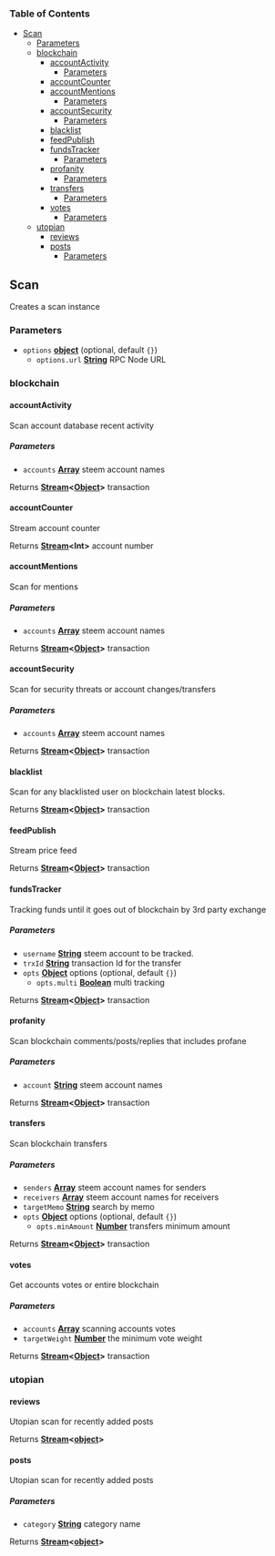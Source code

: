 <!-- Generated by documentation.js. Update this documentation by updating the source code. -->

### Table of Contents

-   [Scan][1]
    -   [Parameters][2]
    -   [blockchain][3]
        -   [accountActivity][4]
            -   [Parameters][5]
        -   [accountCounter][6]
        -   [accountMentions][7]
            -   [Parameters][8]
        -   [accountSecurity][9]
            -   [Parameters][10]
        -   [blacklist][11]
        -   [feedPublish][12]
        -   [fundsTracker][13]
            -   [Parameters][14]
        -   [profanity][15]
            -   [Parameters][16]
        -   [transfers][17]
            -   [Parameters][18]
        -   [votes][19]
            -   [Parameters][20]
    -   [utopian][21]
        -   [reviews][22]
        -   [posts][23]
            -   [Parameters][24]

## Scan

Creates a scan instance

### Parameters

-   `options` **[object][25]**  (optional, default `{}`)
    -   `options.url` **[String][26]** RPC Node URL

### blockchain

#### accountActivity

Scan account database recent activity

##### Parameters

-   `accounts` **[Array][27]** steem account names

Returns **[Stream][28]&lt;[Object][25]>** transaction

#### accountCounter

Stream account counter

Returns **[Stream][28]&lt;Int>** account number

#### accountMentions

Scan for mentions

##### Parameters

-   `accounts` **[Array][27]** steem account names

Returns **[Stream][28]&lt;[Object][25]>** transaction

#### accountSecurity

Scan for security threats or account changes/transfers

##### Parameters

-   `accounts` **[Array][27]** steem account names

Returns **[Stream][28]&lt;[Object][25]>** transaction

#### blacklist

Scan for any blacklisted user on blockchain latest blocks.

Returns **[Stream][28]&lt;[Object][25]>** transaction

#### feedPublish

Stream price feed

Returns **[Stream][28]&lt;[Object][25]>** transaction

#### fundsTracker

Tracking funds until it goes out of blockchain by 3rd party exchange

##### Parameters

-   `username` **[String][26]** steem account to be tracked.
-   `trxId` **[String][26]** transaction Id for the transfer
-   `opts` **[Object][25]** options (optional, default `{}`)
    -   `opts.multi` **[Boolean][29]** multi tracking

Returns **[Stream][28]&lt;[Object][25]>** transaction

#### profanity

Scan blockchain comments/posts/replies that includes profane

##### Parameters

-   `account` **[String][26]** steem account names

Returns **[Stream][28]&lt;[Object][25]>** transaction

#### transfers

Scan blockchain transfers

##### Parameters

-   `senders` **[Array][27]** steem account names for senders
-   `receivers` **[Array][27]** steem account names for receivers
-   `targetMemo` **[String][26]** search by memo
-   `opts` **[Object][25]** options (optional, default `{}`)
    -   `opts.minAmount` **[Number][30]** transfers minimum amount

Returns **[Stream][28]&lt;[Object][25]>** transaction

#### votes

Get accounts votes or entire blockchain

##### Parameters

-   `accounts` **[Array][27]** scanning accounts votes
-   `targetWeight` **[Number][30]** the minimum vote weight

Returns **[Stream][28]&lt;[Object][25]>** transaction

### utopian

#### reviews

Utopian scan for recently added posts

Returns **[Stream][28]&lt;[object][25]>** 

#### posts

Utopian scan for recently added posts

##### Parameters

-   `category` **[String][26]** category name

Returns **[Stream][28]&lt;[object][25]>** 

[1]: #scan

[2]: #parameters

[3]: #blockchain

[4]: #accountactivity

[5]: #parameters-1

[6]: #accountcounter

[7]: #accountmentions

[8]: #parameters-2

[9]: #accountsecurity

[10]: #parameters-3

[11]: #blacklist

[12]: #feedpublish

[13]: #fundstracker

[14]: #parameters-4

[15]: #profanity

[16]: #parameters-5

[17]: #transfers

[18]: #parameters-6

[19]: #votes

[20]: #parameters-7

[21]: #utopian

[22]: #reviews

[23]: #posts

[24]: #parameters-8

[25]: https://developer.mozilla.org/docs/Web/JavaScript/Reference/Global_Objects/Object

[26]: https://developer.mozilla.org/docs/Web/JavaScript/Reference/Global_Objects/String

[27]: https://developer.mozilla.org/docs/Web/JavaScript/Reference/Global_Objects/Array

[28]: https://nodejs.org/api/stream.html

[29]: https://developer.mozilla.org/docs/Web/JavaScript/Reference/Global_Objects/Boolean

[30]: https://developer.mozilla.org/docs/Web/JavaScript/Reference/Global_Objects/Number
